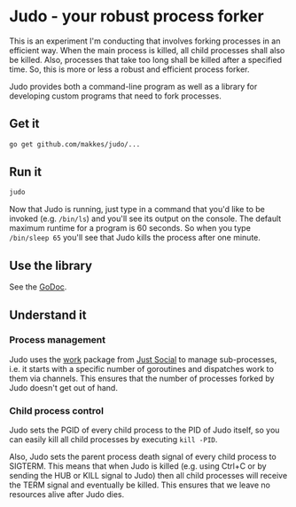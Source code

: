 # Judo - your robust process forker

This is an experiment I'm conducting that involves forking processes in an
efficient way. When the main process is killed, all child processes shall also
be killed. Also, processes that take too long shall be killed after a specified
time. So, this is more or less a robust and efficient process forker. 

Judo provides both a command-line program as well as a library for developing
custom programs that need to fork processes.

## Get it

```sh
go get github.com/makkes/judo/...
```

## Run it

```sh
judo
```

Now that Judo is running, just type in a command that you'd like to be invoked
(e.g. `/bin/ls`) and you'll see its output on the console. The default maximum
runtime for a program is 60 seconds. So when you type `/bin/sleep 65` you'll see
that Judo kills the process after one minute.

## Use the library

See the [GoDoc](https://godoc.org/github.com/makkes/judo).

## Understand it

### Process management

Judo uses the [work](https://godoc.org/github.com/justsocialapps/justlib/work)
package from [Just Social](https://github.com/justsocialapps/) to manage
sub-processes, i.e. it starts with a specific number of goroutines and
dispatches work to them via channels. This ensures that the number of processes
forked by Judo doesn't get out of hand.

### Child process control

Judo sets the PGID of every child process to the PID of Judo itself, so you can
easily kill all child processes by executing `kill -PID`.

Also, Judo sets the parent process death signal of every child process to
SIGTERM. This means that when Judo is killed (e.g. using Ctrl+C or by sending
the HUB or KILL signal to Judo) then all child processes will receive the TERM
signal and eventually be killed. This ensures that we leave no resources alive
after Judo dies.
